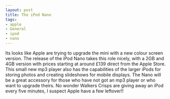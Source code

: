 ```yaml
---
layout: post
title: The iPod Nano
tags:
- apple
- General
- ipod
- nano
---
```


Its looks like Apple are trying to upgrade the mini with a new colour screen version. The release of the iPod Nano takes this role nicely, with a 2GB and 4GB version with prices starting at around £139 direct from the Apple Store. This small new mp3 player also has the capabilities of the larger iPods for storing photos and creating slideshows for mobile displays.
The Nano will be a great accessory for those who have not got an mp3 player or who want to upgrade theirs. No wonder Walkers Crisps are giving away an iPod every five minutes, I suspect Apple have a few leftover!!
